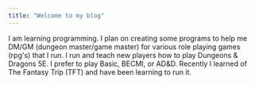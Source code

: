 ```yaml
---
title: "Welcome to my blog"
---
```


I am learning programming.  I plan on creating some programs to help me DM/GM (dungeon master/game master) for various role playing games (rpg's) that I run.
I run and teach new players how to play Dungeons & Dragons 5E.  I prefer to play Basic, BECMI, or AD&D.
Recently I learned of The Fantasy Trip (TFT) and have been learning to run it.
